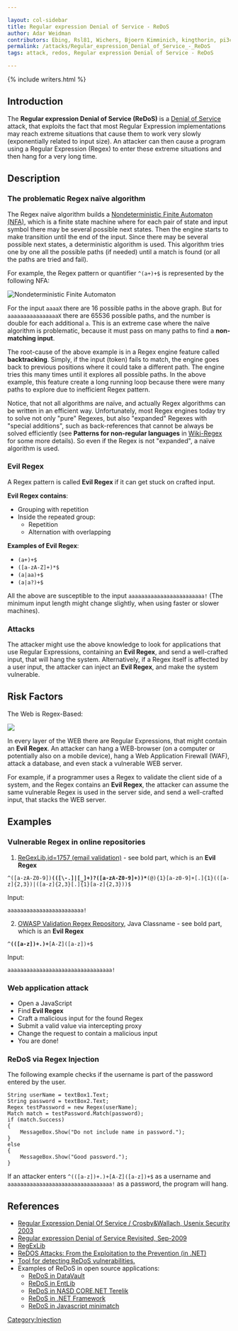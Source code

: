 ```yaml
---

layout: col-sidebar
title: Regular expression Denial of Service - ReDoS
author: Adar Weidman 
contributors: Ebing, Rsl81, Wichers, Bjoern Kimminich, kingthorin, pi3ch
permalink: /attacks/Regular_expression_Denial_of_Service_-_ReDoS
tags: attack, redos, Regular expression Denial of Service - ReDoS

---
```


{% include writers.html %}

## Introduction

The **Regular expression Denial of Service (ReDoS)** is a [Denial of
Service](Denial_of_Service) attack, that exploits the fact
that most Regular Expression implementations may reach extreme
situations that cause them to work very slowly (exponentially related to
input size). An attacker can then cause a program using a Regular
Expression (Regex) to enter these extreme situations and then hang for a very
long time.

## Description

### The problematic Regex naïve algorithm

The Regex naïve algorithm builds a [Nondeterministic Finite
Automaton
(NFA)](http://en.wikipedia.org/wiki/Nondeterministic_finite_state_machine),
which is a finite state machine where for each pair of state and input
symbol there may be several possible next states. Then the engine starts
to make transition until the end of the input. Since there may be
several possible next states, a deterministic algorithm is used. This
algorithm tries one by one all the possible paths (if needed) until a
match is found (or all the paths are tried and fail).

For example, the Regex pattern or quantifier `^(a+)+$` is represented by the following
NFA:

![Nondeterministic Finite Automaton](../assets/images/attacks/NFA.png)

For the input `aaaaX` there are 16 possible paths in the above
graph. But for `aaaaaaaaaaaaaaaaX` there are 65536 possible paths,
and the number is double for each additional `a`. This is an extreme
case where the naïve algorithm is problematic, because it must pass on
many paths to find a **non-matching input**.

The root-cause of the above example is in a Regex engine feature called **backtracking**.
Simply, if the input (token) fails to match, the engine goes back to
previous positions where it could take a different path.
The engine tries this many times until it explores all possible paths.
In the above example, this feature create a long running loop 
because there were many paths to explore due to inefficient Regex pattern.

Notice, that not all algorithms are naïve, and actually Regex algorithms
can be written in an efficient way. Unfortunately, most Regex engines
today try to solve not only "pure" Regexes, but also "expanded" Regexes
with "special additions", such as back-references that cannot be always
be solved efficiently (see **Patterns for non-regular languages** in
[Wiki-Regex](http://en.wikipedia.org/wiki/Regular_expression) for some
more details). So even if the Regex is not "expanded", a naïve algorithm
is used.

### Evil Regex

A Regex pattern is called **Evil Regex** if it can get stuck on crafted input.

**Evil Regex contains**:

- Grouping with repetition
- Inside the repeated group:
    - Repetition
    - Alternation with overlapping

**Examples of Evil Regex**:

- `(a+)+$`
- `([a-zA-Z]+)*$`
- `(a|aa)+$`
- `(a|a?)+$`

All the above are susceptible to the input
`aaaaaaaaaaaaaaaaaaaaaaaa!` (The minimum input length might change
slightly, when using faster or slower machines).

### Attacks

The attacker might use the above knowledge to look for applications that
use Regular Expressions, containing an **Evil Regex**, and send a
well-crafted input, that will hang the system. Alternatively, if a Regex
itself is affected by a user input, the attacker can inject an **Evil
Regex**, and make the system vulnerable.

## Risk Factors

The Web is Regex-Based:

![](../assets/images/attacks/RegexBasedWeb.png)

In every layer of the WEB there are Regular Expressions, that might
contain an **Evil Regex**. An attacker can hang a WEB-browser (on a
computer or potentially also on a mobile device), hang a Web Application
Firewall (WAF), attack a database, and even stack a vulnerable WEB
server.

For example, if a programmer uses a Regex to validate the client side of
a system, and the Regex contains an **Evil Regex**, the attacker can
assume the same vulnerable Regex is used in the server side, and send a
well-crafted input, that stacks the WEB server.

## Examples

### Vulnerable Regex in online repositories

1. [ReGexLib,id=1757 (email validation)](http://regexlib.com/REDetails.aspx?regexp_id=1757) - see
bold part, which is an **Evil Regex**

`^([a-zA-Z0-9])`**`(([\-.]|[_]+)?([a-zA-Z0-9]+))*`**`(@){1}[a-z0-9]+[.]{1}(([a-z]{2,3})|([a-z]{2,3}[.]{1}[a-z]{2,3}))$`

Input:

`aaaaaaaaaaaaaaaaaaaaaaaa!`

2. [OWASP Validation Regex Repository](https://wiki.owasp.org/index.php/OWASP_Validation_Regex_Repository), Java
Classname - see bold part, which is an **Evil Regex**

`^`**`(([a-z])+.)+`**`[A-Z]([a-z])+$`

Input:

`aaaaaaaaaaaaaaaaaaaaaaaaaaaaaaaaa!`

### Web application attack

- Open a JavaScript
- Find **Evil Regex**
- Craft a malicious input for the found Regex
- Submit a valid value via intercepting proxy
- Change the request to contain a malicious input
- You are done!

### ReDoS via Regex Injection

The following example checks if the username is part of the password
entered by the user.

```
String userName = textBox1.Text;
String password = textBox2.Text;
Regex testPassword = new Regex(userName);
Match match = testPassword.Match(password);
if (match.Success)
{
    MessageBox.Show("Do not include name in password.");
}
else
{
    MessageBox.Show("Good password.");
}
```

If an attacker enters `^(([a-z])+.)+[A-Z]([a-z])+$` as a username
and `aaaaaaaaaaaaaaaaaaaaaaaaaaaaaaaaa!` as a password, the program
will hang.

## References

- [Regular Expression Denial Of Service / Crosby&Wallach, Usenix Security 2003](https://web.archive.org/web/20031120114522/https://www.cs.rice.edu/~scrosby/hash/slides/USENIX-RegexpWIP.2.ppt)
- [Regular expression Denial of Service Revisited, Sep-2009](https://web.archive.org/web/20091007100653/http://www.checkmarx.com/Upload/Documents/PDF/Checkmarx_OWASP_IL_2009_ReDoS.pdf)
- [RegExLib](http://regexlib.com/)
- [ReDOS Attacks: From the Exploitation to the Prevention (in .NET)](https://dzone.com/articles/regular-expressions-denial)
- [Tool for detecting ReDoS vulnerabilities.](https://web.archive.org/web/20211027135828/https://www.cs.bham.ac.uk/~hxt/research/rxxr.shtml)
- Examples of ReDoS in open source applications:
    - [ReDoS in DataVault](https://nvd.nist.gov/vuln/detail/CVE-2009-3277)
    - [ReDoS in EntLib](https://nvd.nist.gov/vuln/detail/CVE-2009-3275)
    - [ReDoS in NASD CORE.NET Terelik](https://nvd.nist.gov/vuln/detail/CVE-2009-3276)
    - [ReDoS in .NET Framework](http://blog.malerisch.net/2015/09/net-mvc-redos-denial-of-service-vulnerability-cve-2015-2526.html)
    - [ReDoS in Javascript minimatch](https://nvd.nist.gov/vuln/detail/CVE-2022-3517)

[Category:Injection](https://owasp.org/www-community/Injection_Flaws)
